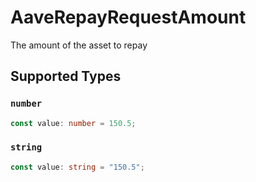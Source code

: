 # AaveRepayRequestAmount

The amount of the asset to repay


## Supported Types

### `number`

```typescript
const value: number = 150.5;
```

### `string`

```typescript
const value: string = "150.5";
```


